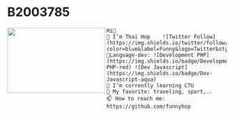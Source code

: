 # B2003785

<img
height="150"
width="225"
align="left"
src="https://media.giphy.com/media/WV9PLHKzr511xz0ytg/giphy.gif"
/>

    Hi👋    
    🔭 I’m Thai Hop    ![Twitter Follow](https://img.shields.io/twitter/follow/huwutze?color=blue&label=Funny&logo=Twitter&style=plastic)   
    🎯Language-dev: ![Development PHP](https://img.shields.io/badge/Development-PHP-red) ![Dev Javascript](https://img.shields.io/badge/Dev-Javascript-aqua)   
    🌱 I’m currently learning CTU    
    💬 My favorite: traveling, sport,..   
    📫 How to reach me: https://github.com/funnyhop   
